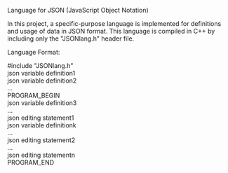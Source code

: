 Language for JSON (JavaScript Object Notation)

In this project, a specific-purpose language is implemented for definitions and usage
of data in JSON format. This language is compiled in C++ by including only the "JSONlang.h"
header file.

Language Format:

#include "JSONlang.h" <br>
json variable definition1 <br>
json variable definition2 <br>
… <br>
PROGRAM_BEGIN <br>
json variable definition3 <br>
… <br>
json editing statement1 <br>
json variable definitionk <br>
… <br>
json editing statement2 <br>
… <br>
json editing statementn <br>
PROGRAM_END <br>
